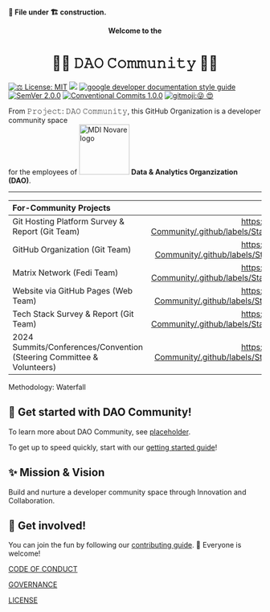 **📄 File under 🏗 construction.**

[comment]: vvv_Banner_vvv

<p align="center";><b>Welcome to the</b></p>
<h1 align="center">👨‍💻 𝙳𝙰𝙾 𝙲𝚘𝚖𝚖𝚞𝚗𝚒𝚝𝚢 👩‍💻</h1>

[comment]: ^^^_Banner_^^^

[![⚖️ License: MIT](https://img.shields.io/badge/⚖️%20License-MIT-yellow.svg?style=plastic)](https://github.com/DAO-Community/.github/blob/main/LICENSE) ![](https://img.shields.io/badge/docs-ongoing-darkgreen?style=plastic) [![google developer documentation style guide](https://custom-icon-badges.demolab.com/badge/dev%20docu%20style%20guide-Google%20-DB4437?style=plastic&logo=google&logoColor=F4B400&labelColor=4285F4)](https://developers.google.com/style/) [![SemVer 2.0.0](https://img.shields.io/badge/SemVer-2.0.0-3e4451?style=plastic&logo=Semver)](https://www.semver.org) [![Conventional Commits 1.0.0](https://img.shields.io/badge/Conventional%20Commits-1.0.0-f46574?style=plastic&logo=conventionalcommits)](https://www.conventionalcommits.org/en/v1.0.0/) [![gitmoji:😜 😍](https://img.shields.io/badge/gitmoji-%20😜%20😍-FFDD67?style=plastic)](https://gitmoji.dev/)

From 𝙿𝚛𝚘𝚓𝚎𝚌𝚝: 𝙳𝙰𝙾 𝙲𝚘𝚖𝚖𝚞𝚗𝚒𝚝𝚢, this GitHub Organization is a developer community space <br>
for the employees of [<img src="https://github.com/DAO-Community/Brand-Assets/blob/79d830a22a345625db08b2ed0274261ce6da6f1f/One%20MDI%20Novare%20Logos/MDINovarelogo_new_fc.png" alt="MDI Novare logo" width="100" />](https://mdi.net.ph)  **Data & Analytics Organzization (DAO)**.

---

| For-Community Projects | Status |
| :-- | :--: |
| Git Hosting Platform Survey & Report (Git Team) | https://github.com/DAO-Community/.github/labels/Status%3A%20DONE%20%F0%9F%A4%A4 |
| GitHub Organization (Git Team) | https://github.com/DAO-Community/.github/labels/Status%3A%20WIP%20%F0%9F%A5%B1 |
| Matrix Network (Fedi Team) | https://github.com/DAO-Community/.github/labels/Status%3A%20TODO%20%F0%9F%98%B6 |
| Website via GitHub Pages (Web Team) | https://github.com/DAO-Community/.github/labels/Status%3A%20TBD%20%F0%9F%A4%94 |
| Tech Stack Survey & Report (Git Team) | https://github.com/DAO-Community/.github/labels/Status%3A%20TODO%20%F0%9F%98%B6 |
| 2024 Summits/Conferences/Convention (Steering Committee & Volunteers) | https://github.com/DAO-Community/.github/labels/Status%3A%20TBD%20%F0%9F%A4%94 |

Methodology: Waterfall

## 👋 Get started with DAO Community!

To learn more about DAO Community, see [placeholder]().

To get up to speed quickly, start with our [getting started guide](https://github.com/DAO-Community/wiki/get-started)!

## ✨ Mission & Vision

Build and nurture a developer community space through Innovation and Collaboration.

## 👥 Get involved!

You can join the fun by following our [contributing guide](https://github.com/DAO-Community/.github/blob/master/CONTRIBUTING.md). 🌈 Everyone is welcome!


[CODE OF CONDUCT](https://github.com/DAO-Community/.github/blob/main/CODE_OF_CONDUCT.md)

[GOVERNANCE](https://github.com/DAO-Community/.github/blob/main/GOVERNANCE.md)

[LICENSE](https://github.com/DAO-Community/.github/blob/main/LICENSE)

[comment]: EOF
